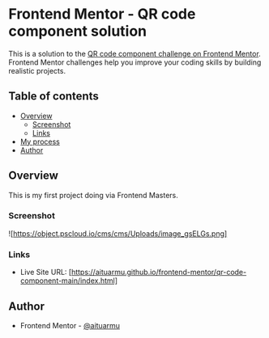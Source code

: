 # Frontend Mentor - QR code component solution

This is a solution to the [QR code component challenge on Frontend Mentor](https://www.frontendmentor.io/challenges/qr-code-component-iux_sIO_H). Frontend Mentor challenges help you improve your coding skills by building realistic projects. 

## Table of contents

- [Overview](#overview)
  - [Screenshot](#screenshot)
  - [Links](#links)
- [My process](#my-process)
- [Author](#author)


## Overview

This is my first project doing via Frontend Masters.

### Screenshot

![https://object.pscloud.io/cms/cms/Uploads/image_gsELGs.png]

### Links

- Live Site URL: [https://aituarmu.github.io/frontend-mentor/qr-code-component-main/index.html]

## Author

- Frontend Mentor - [@aituarmu](https://www.frontendmentor.io/profile/aituarmu)

